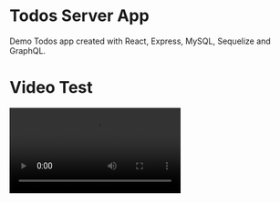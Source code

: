 # Todos Server App
Demo Todos app created with React, Express, MySQL, Sequelize and GraphQL.

# Video Test
<video controls src="https://www.w3schools.com/tags/movie.mp4"></video>